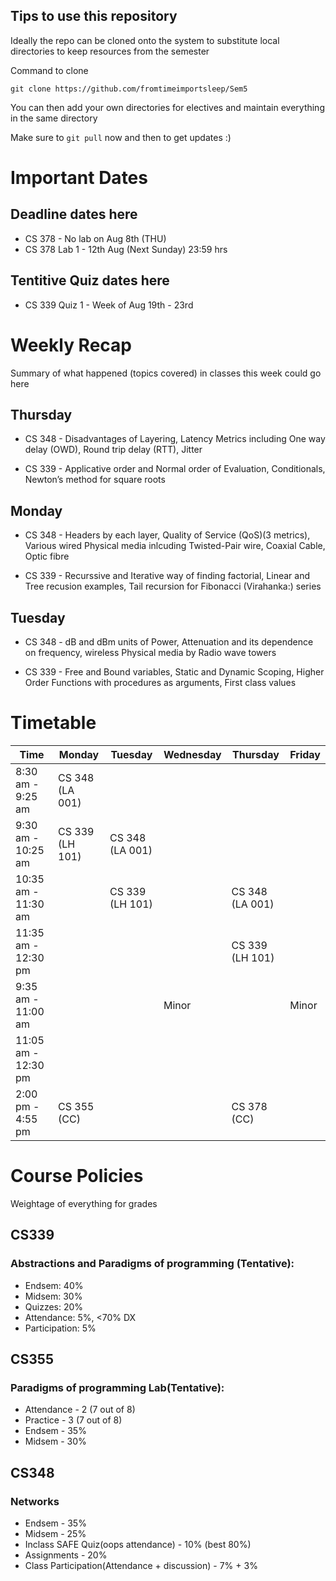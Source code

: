 ## Tips to use this repository

Ideally the repo can be cloned onto the system to substitute local directories to keep resources from the semester

Command to clone 

`` git clone https://github.com/fromtimeimportsleep/Sem5 ``

You can then add your own directories for electives and maintain everything in the same directory

Make sure to ``git pull`` now and then to get updates :)

# Important Dates

## Deadline dates here

- CS 378 - No lab on Aug 8th (THU)
- CS 378 Lab 1 - 12th Aug (Next Sunday) 23:59 hrs

## Tentitive Quiz dates here

- CS 339 Quiz 1 - Week of Aug 19th - 23rd

# Weekly Recap

Summary of what happened (topics covered) in classes this week could go here

## Thursday

- CS 348 - Disadvantages of Layering, Latency Metrics including One way delay (OWD), Round trip delay (RTT), Jitter

- CS 339 - Applicative order and Normal order of Evaluation, Conditionals, Newton’s method for square roots

## Monday

- CS 348 - Headers by each layer, Quality of Service (QoS)(3 metrics), Various wired Physical media inlcuding Twisted-Pair wire, Coaxial Cable, Optic fibre

- CS 339 - Recurssive and Iterative way of finding factorial, Linear and Tree recusion examples, Tail recursion for Fibonacci (Virahanka:) series

## Tuesday

- CS 348 - dB and dBm units of Power, Attenuation and its dependence on frequency, wireless Physical media by Radio wave towers

- CS 339 - Free and Bound variables, Static and Dynamic Scoping, Higher Order Functions with procedures as arguments, First class values



# Timetable

| Time                | Monday          | Tuesday         | Wednesday       | Thursday        | Friday         |
|---------------------|-----------------|-----------------|-----------------|-----------------|----------------|
| 8:30 am - 9:25 am   | CS 348 (LA 001) |                 |                 |                 |                |
| 9:30 am - 10:25 am  | CS 339 (LH 101) | CS 348 (LA 001) |                 |                 |                |
| 10:35 am - 11:30 am |                 | CS 339 (LH 101) |                 | CS 348 (LA 001) |                |
| 11:35 am - 12:30 pm |                 |                 |                 | CS 339 (LH 101) |                |
| 9:35 am - 11:00 am  |                 |                 | Minor           |                 | Minor          |
| 11:05 am - 12:30 pm |                 |                 |                 |                 |                |
| 2:00 pm - 4:55 pm   | CS 355 (CC)     |                 |                 | CS 378 (CC)     |                |

# Course Policies

Weightage of everything for grades

## CS339 
### Abstractions and Paradigms of programming (Tentative):

- Endsem: 40%
- Midsem: 30%
- Quizzes: 20%
- Attendance: 5%, <70% DX
- Participation: 5%

## CS355

### Paradigms of programming Lab(Tentative):

- Attendance - 2 (7 out of 8)
- Practice - 3 (7  out of 8)
- Endsem - 35%
- Midsem - 30%

## CS348

### Networks

- Endsem - 35%
- Midsem - 25%
- Inclass SAFE Quiz(oops attendance) - 10% (best 80%)
- Assignments - 20%
- Class Participation(Attendance + discussion) - 7% + 3%

